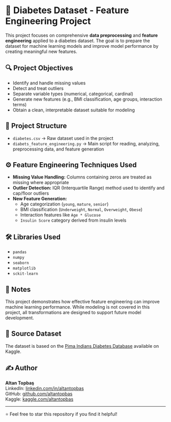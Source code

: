 # 🧪 Diabetes Dataset - Feature Engineering Project

This project focuses on comprehensive **data preprocessing** and **feature engineering** applied to a diabetes dataset. The goal is to prepare the dataset for machine learning models and improve model performance by creating meaningful new features.
 
## 🔍 Project Objectives

- Identify and handle missing values  
- Detect and treat outliers  
- Separate variable types (numerical, categorical, cardinal)  
- Generate new features (e.g., BMI classification, age groups, interaction terms)  
- Obtain a clean, interpretable dataset suitable for modeling

## 📁 Project Structure

- `diabetes.csv` → Raw dataset used in the project  
- `diabets_feature_engineering.py` → Main script for reading, analyzing, preprocessing data, and feature generation  

## ⚙️ Feature Engineering Techniques Used

- **Missing Value Handling:** Columns containing zeros are treated as missing where appropriate  
- **Outlier Detection:** IQR (Interquartile Range) method used to identify and cap/floor outliers  
- **New Feature Generation:**  
  - Age categorization (`young`, `mature`, `senior`)  
  - BMI classification (`Underweight`, `Normal`, `Overweight`, `Obese`)  
  - Interaction features like `Age * Glucose`  
  - `Insulin Score` category derived from insulin levels

## 🛠️ Libraries Used

- `pandas`  
- `numpy`  
- `seaborn`  
- `matplotlib`
- `sckit-learn`

## 🧠 Notes

This project demonstrates how effective feature engineering can improve machine learning performance. While modeling is not covered in this project, all transformations are designed to support future model development.

## 📌 Source Dataset

The dataset is based on the [Pima Indians Diabetes Database](https://www.kaggle.com/datasets/uciml/pima-indians-diabetes-database) available on Kaggle.

## ✍️ Author

**Altan Topbaş**  
LinkedIn: [linkedin.com/in/altantopbas](https://www.linkedin.com/in/altantopbas/)  
GitHub: [github.com/altantopbas](https://github.com/altantopbas)  
Kaggle: [kaggle.com/altantopbas](https://www.kaggle.com/altantopbas) 

---

⭐ Feel free to star this repository if you find it helpful!
